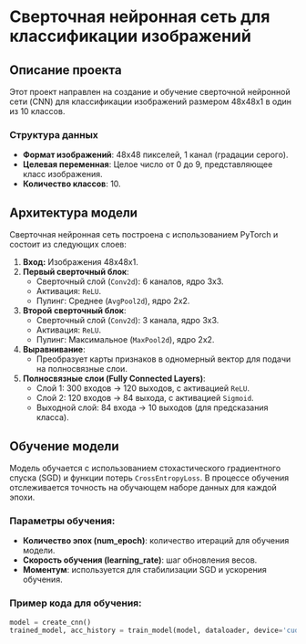 # Сверточная нейронная сеть для классификации изображений

## Описание проекта

Этот проект направлен на создание и обучение сверточной нейронной сети (CNN) для классификации изображений размером 48x48x1 в один из 10 классов.


### Структура данных

- **Формат изображений**: 48x48 пикселей, 1 канал (градации серого).
- **Целевая переменная**: Целое число от 0 до 9, представляющее класс изображения.
- **Количество классов**: 10.

## Архитектура модели

Сверточная нейронная сеть построена с использованием PyTorch и состоит из следующих слоев:

1. **Вход:** Изображения 48x48x1.
2. **Первый сверточный блок**:
   - Сверточный слой (`Conv2d`): 6 каналов, ядро 3x3.
   - Активация: `ReLU`.
   - Пулинг: Среднее (`AvgPool2d`), ядро 2x2.
3. **Второй сверточный блок**:
   - Сверточный слой (`Conv2d`): 3 канала, ядро 3x3.
   - Активация: `ReLU`.
   - Пулинг: Максимальное (`MaxPool2d`), ядро 2x2.
4. **Выравнивание**:
   - Преобразует карты признаков в одномерный вектор для подачи на полносвязные слои.
5. **Полносвязные слои (Fully Connected Layers)**:
   - Слой 1: 300 входов → 120 выходов, с активацией `ReLU`.
   - Слой 2: 120 входов → 84 выхода, с активацией `Sigmoid`.
   - Выходной слой: 84 входа → 10 выходов (для предсказания класса).

## Обучение модели

Модель обучается с использованием стохастического градиентного спуска (SGD) и функции потерь `CrossEntropyLoss`. В процессе обучения отслеживается точность на обучающем наборе данных для каждой эпохи.

### Параметры обучения:

- **Количество эпох (num_epoch)**: количество итераций для обучения модели.
- **Скорость обучения (learning_rate)**: шаг обновления весов.
- **Моментум**: используется для стабилизации SGD и ускорения обучения.

### Пример кода для обучения:

```python
model = create_cnn()
trained_model, acc_history = train_model(model, dataloader, device='cuda', num_epoch=20, learning_rate=0.01)
